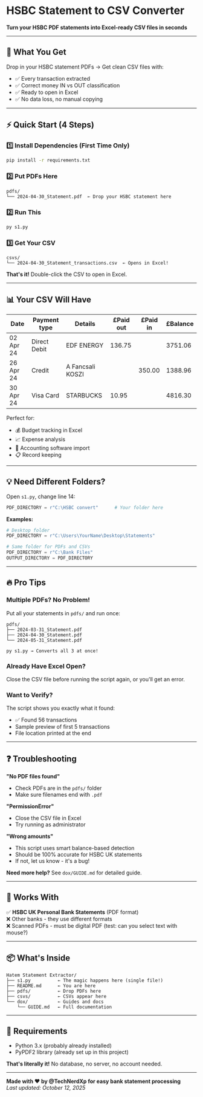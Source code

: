 # HSBC Statement to CSV Converter

**Turn your HSBC PDF statements into Excel-ready CSV files in seconds**

---

## 🎯 What You Get

Drop in your HSBC statement PDFs → Get clean CSV files with:
- ✅ Every transaction extracted
- ✅ Correct money IN vs OUT classification  
- ✅ Ready to open in Excel
- ✅ No data loss, no manual copying

---

## ⚡ Quick Start (4 Steps)

### 1️⃣ Install Dependencies (First Time Only)
```bash
pip install -r requirements.txt
```

### 2️⃣ Put PDFs Here
```
pdfs/
└── 2024-04-30_Statement.pdf  ← Drop your HSBC statement here
```

### 2️⃣ Run This
```bash
py s1.py
```

### 3️⃣ Get Your CSV
```
csvs/
└── 2024-04-30_Statement_transactions.csv  ← Opens in Excel!
```

**That's it!** Double-click the CSV to open in Excel.

---

## 📊 Your CSV Will Have

| Date | Payment type | Details | £Paid out | £Paid in | £Balance |
|------|-------------|---------|-----------|----------|----------|
| 02 Apr 24 | Direct Debit | EDF ENERGY | 136.75 | | 3751.06 |
| 26 Apr 24 | Credit | A Fancsali KOSZI | | 350.00 | 1388.96 |
| 30 Apr 24 | Visa Card | STARBUCKS | 10.95 | | 4816.30 |

Perfect for:
- 💰 Budget tracking in Excel
- 📈 Expense analysis
- 🧾 Accounting software import
- 📋 Record keeping

---

## 💡 Need Different Folders?

Open `s1.py`, change line 14:

```python
PDF_DIRECTORY = r"C:\HSBC convert"      # Your folder here
```

**Examples:**
```python
# Desktop folder
PDF_DIRECTORY = r"C:\Users\YourName\Desktop\Statements"

# Same folder for PDFs and CSVs
PDF_DIRECTORY = r"C:\Bank Files"
OUTPUT_DIRECTORY = PDF_DIRECTORY
```

---

## 🔥 Pro Tips

### Multiple PDFs? No Problem!
Put all your statements in `pdfs/` and run once:
```
pdfs/
├── 2024-03-31_Statement.pdf
├── 2024-04-30_Statement.pdf  
└── 2024-05-31_Statement.pdf

py s1.py → Converts all 3 at once!
```

### Already Have Excel Open?
Close the CSV file before running the script again, or you'll get an error.

### Want to Verify?
The script shows you exactly what it found:
- ✅ Found 56 transactions
- Sample preview of first 5 transactions
- File location printed at the end

---

## ❓ Troubleshooting

**"No PDF files found"**
- Check PDFs are in the `pdfs/` folder
- Make sure filenames end with `.pdf`

**"PermissionError"**
- Close the CSV file in Excel
- Try running as administrator

**"Wrong amounts"**
- This script uses smart balance-based detection
- Should be 100% accurate for HSBC UK statements
- If not, let us know - it's a bug!

**Need more help?** See `dox/GUIDE.md` for detailed guide.

---

## 🏦 Works With

✅ **HSBC UK Personal Bank Statements** (PDF format)  
❌ Other banks - they use different formats  
❌ Scanned PDFs - must be digital PDF (test: can you select text with mouse?)

---

## 📦 What's Inside

```
Hatem Statement Extractor/
├── s1.py          ← The magic happens here (single file!)
├── README.md      ← You are here
├── pdfs/          ← Drop PDFs here
├── csvs/          ← CSVs appear here
└── dox/           ← Guides and docs
    └── GUIDE.md   ← Full documentation
```

---

## 🚀 Requirements

- Python 3.x (probably already installed)
- PyPDF2 library (already set up in this project)

**That's literally it!** No database, no server, no account needed.

---

**Made with ❤️ by @TechNerdXp for easy bank statement processing**  
*Last updated: October 12, 2025*
